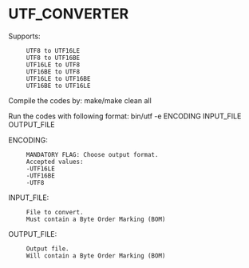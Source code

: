 # UTF_CONVERTER

Supports:

         UTF8 to UTF16LE
         UTF8 to UTF16BE
         UTF16LE to UTF8
         UTF16BE to UTF8
         UTF16LE to UTF16BE
         UTF16BE to UTF16LE

Compile the codes by: make/make clean all

Run the codes with following format:
bin/utf -e ENCODING INPUT_FILE OUTPUT_FILE

ENCODING:
         
         MANDATORY FLAG: Choose output format.
         Accepted values:
         -UTF16LE
         -UTF16BE
         -UTF8

INPUT_FILE:

         File to convert.
         Must contain a Byte Order Marking (BOM)

OUTPUT_FILE:

         Output file.
         Will contain a Byte Order Marking (BOM)

